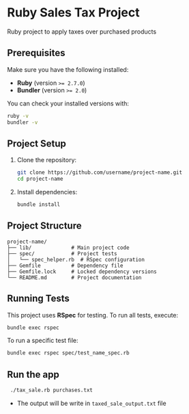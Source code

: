 # Ruby Sales Tax Project

Ruby project to apply taxes over purchased products

## Prerequisites

Make sure you have the following installed:

- **Ruby** (version `>= 2.7.0`)
- **Bundler** (version `>= 2.0`)

You can check your installed versions with:

```bash
ruby -v
bundler -v
```

## Project Setup

1. Clone the repository:

   ```bash
   git clone https://github.com/username/project-name.git
   cd project-name
   ```

2. Install dependencies:
   ```bash
   bundle install
   ```

## Project Structure

```
project-name/
├── lib/             # Main project code
├── spec/            # Project tests
│   └── spec_helper.rb  # RSpec configuration
├── Gemfile          # Dependency file
├── Gemfile.lock     # Locked dependency versions
└── README.md        # Project documentation
```

## Running Tests

This project uses **RSpec** for testing. To run all tests, execute:

```bash
bundle exec rspec
```

To run a specific test file:

```bash
bundle exec rspec spec/test_name_spec.rb
```

## Run the app

```bash
 ./tax_sale.rb purchases.txt
```

- The output will be write in `taxed_sale_output.txt` file

